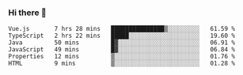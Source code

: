 ### Hi there 👋

<!--START_SECTION:waka-->

```text
Vue.js       7 hrs 28 mins   ███████████████▒░░░░░░░░░   61.59 %
TypeScript   2 hrs 22 mins   █████░░░░░░░░░░░░░░░░░░░░   19.60 %
Java         50 mins         █▓░░░░░░░░░░░░░░░░░░░░░░░   06.91 %
JavaScript   49 mins         █▓░░░░░░░░░░░░░░░░░░░░░░░   06.84 %
Properties   12 mins         ▒░░░░░░░░░░░░░░░░░░░░░░░░   01.76 %
HTML         9 mins          ▒░░░░░░░░░░░░░░░░░░░░░░░░   01.28 %
```

<!--END_SECTION:waka-->

<!--
**Jonas-VanHaeken/Jonas-VanHaeken** is a ✨ _special_ ✨ repository because its `README.md` (this file) appears on your GitHub profile.

Here are some ideas to get you started:

- 🔭 I’m currently working on ...
- 🌱 I’m currently learning ...
- 👯 I’m looking to collaborate on ...
- 🤔 I’m looking for help with ...
- 💬 Ask me about ...
- 📫 How to reach me: ...
- 😄 Pronouns: ...
- ⚡ Fun fact: ...
-->
